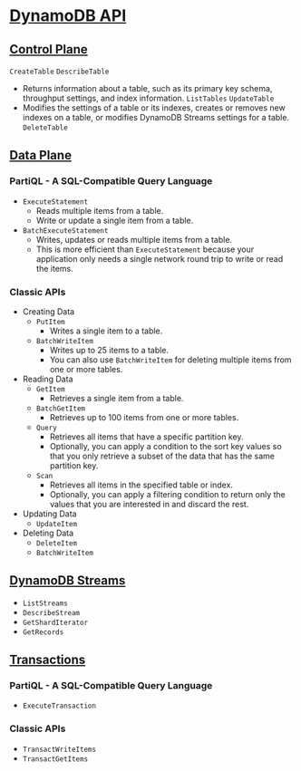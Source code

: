 # [DynamoDB API](https://docs.aws.amazon.com/amazondynamodb/latest/developerguide/HowItWorks.API.html)
## [Control Plane](https://docs.aws.amazon.com/amazondynamodb/latest/developerguide/HowItWorks.API.html#HowItWorks.API.ControlPlane)
`CreateTable`
`DescribeTable`
- Returns information about a table, such as its primary key schema, throughput settings, and index information.
`ListTables`
`UpdateTable`
- Modifies the settings of a table or its indexes, creates or removes new indexes on a table, or modifies DynamoDB Streams settings for a table.
`DeleteTable`


## [Data Plane](https://docs.aws.amazon.com/amazondynamodb/latest/developerguide/HowItWorks.API.html#HowItWorks.API.DataPlane)
### PartiQL - A SQL-Compatible Query Language
-  `ExecuteStatement`
	- Reads multiple items from a table. 
	- Write or update a single item from a table.
-  `BatchExecuteStatement`
	- Writes, updates or reads multiple items from a table.
	- This is more efficient than `ExecuteStatement` because your application only needs a single network round trip to write or read the items.

### Classic APIs
-  Creating Data
	-  `PutItem`
		- Writes a single item to a table.
	-  `BatchWriteItem`
		- Writes up to 25 items to a table.
		- You can also use `BatchWriteItem` for deleting multiple items from one or more tables.
-  Reading Data
	-  `GetItem`
		- Retrieves a single item from a table.
	-  `BatchGetItem`
		- Retrieves up to 100 items from one or more tables.
	-  `Query`
		- Retrieves all items that have a specific partition key.
		- Optionally, you can apply a condition to the sort key values so that you only retrieve a subset of the data that has the same partition key.
	-  `Scan`
		- Retrieves all items in the specified table or index.
		- Optionally, you can apply a filtering condition to return only the values that you are interested in and discard the rest.
-  Updating Data
	-  `UpdateItem`
-  Deleting Data
	-  `DeleteItem`
	-  `BatchWriteItem`


## [DynamoDB Streams](https://docs.aws.amazon.com/amazondynamodb/latest/developerguide/HowItWorks.API.html#HowItWorks.API.Streams)
-  `ListStreams`
-  `DescribeStream`
-  `GetShardIterator`
-  `GetRecords`


## [Transactions](https://docs.aws.amazon.com/amazondynamodb/latest/developerguide/HowItWorks.API.html#HowItWorks.API.Transactions)
### PartiQL - A SQL-Compatible Query Language
-  `ExecuteTransaction`

### Classic APIs
-  `TransactWriteItems`
-  `TransactGetItems`

<!--stackedit_data:
eyJoaXN0b3J5IjpbLTE1OTQwNTE2NzcsMzk0ODM1MjM5LC0xOD
E3MDIwNDc1XX0=
-->